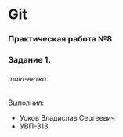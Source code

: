 # Git
### Практическая работа №8
### Задание 1.
###### main-ветка. 

Выполнил:
* Усков Владислав Сергеевич
* УВП-313

